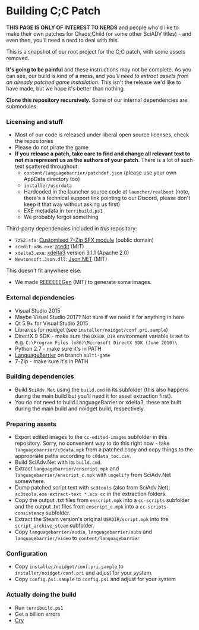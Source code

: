 # Building C;C Patch

**THIS PAGE IS ONLY OF INTEREST TO NERDS** and people who'd like to make their own patches for Chaos;Child (or some other SciADV titles) - and even then, you'll need a nerd to deal with this.

This is a snapshot of our root project for the C;C patch, with some assets removed.

**It's going to be painful** and these instructions may not be complete. As you can see, our build is kind of a mess, and *you'll need to extract assets from an already patched game installation*. This isn't the release we'd like to have made, but we hope it's better than nothing.

**Clone this repository recursively.** Some of our internal dependencies are submodules.

### Licensing and stuff

- Most of our code is released under liberal open source licenses, check the repositories
- Please do not pirate the game
- **If you release a patch, take care to find and change all relevant text to not misrepresent us as the authors of your patch**. There is a lot of such text scattered throughout:
    - `content/languagebarrier/patchdef.json` (please use your own AppData directory too)
    - `installer/userdata`
    - Hardcoded in the launcher source code at `launcher/realboot` (note, there's a technical support link pointing to our Discord, please don't keep it that way without asking us first)
    - EXE metadata in `terribuild.ps1`
    - We probably forgot something

Third-party dependencies included in *this* repository:

- `7zS2.sfx`: [Customised 7-Zip SFX module](https://github.com/CommitteeOfZero/lzma-sdk) (public domain)
- `rcedit-x86.exe`: [rcedit](https://github.com/electron/rcedit) (MIT)
- `xdelta3.exe`: [xdelta3](https://github.com/jmacd/xdelta) version 3.1.1 (Apache 2.0)
- `Newtonsoft.Json.dll`: [Json.NET](https://github.com/JamesNK/Newtonsoft.Json) (MIT)

This doesn't fit anywhere else:

- We made [REEEEEEGen](https://github.com/CommitteeOfZero/REEEEEEGen) (MIT) to generate some images.

### External dependencies

- Visual Studio 2015
- Maybe Visual Studio 2017? Not sure if we need it for anything in here
- Qt 5.9+ for Visual Studio 2015
- Libraries for noidget (see `installer/noidget/conf.pri.sample`)
- DirectX 9 SDK - make sure the `DXSDK_DIR` environment variable is set to e.g. `C:\Program Files (x86)\Microsoft DirectX SDK (June 2010)\`
- Python 2.7 - make sure it's in PATH
- [LanguageBarrier](https://github.com/CommitteeOfZero/LanguageBarrier/tree/multi-game) on branch `multi-game`
- 7-Zip - make sure it's in PATH

### Building dependencies

- Build `SciAdv.Net` using the `build.cmd` in its subfolder (this also happens during the main build but you'll need it for asset extraction first).
- You do not need to build LanguageBarrier or xdelta3, these are built during the main build and noidget build, respectively.

### Preparing assets

- Export edited images to the `cc-edited-images` subfolder in this repository. Sorry, no convenient way to do this right now - take `languagebarrier/c0data.mpk` from a patched copy and copy things to the appropriate paths according to `c0data_toc.csv`.
- Build SciAdv.Net with its `build.cmd`.
- Extract `languagebarrier/enscript.mpk` and `languagebarrier/enscript_c.mpk` with `ungelify` from SciAdv.Net somewhere.
- Dump patched script text with `sc3tools` (also from SciAdv.Net): `sc3tools.exe extract-text *.scx cc` in the extraction folders.
- Copy the output .txt files from `enscript.mpk` into a `cc-scripts` subfolder and the output .txt files from `enscript_c.mpk` into a `cc-scripts-consistency` subfolder.
- Extract the Steam version's original `USRDIR/script.mpk` into the `script_archive_steam` subfolder.
- Copy `languagebarrier/audio`, `languagebarrier/subs` and `languagebarrier/video` to `content/languagebarrier`

### Configuration

- Copy `installer/noidget/conf.pri.sample` to `installer/noidget/conf.pri` and adjust for your system.
- Copy `config.ps1.sample` to `config.ps1` and adjust for your system

### Actually doing the build

- Run `terribuild.ps1`
- Get a billion errors
- [Cry](https://discord.gg/rq4GGCh)